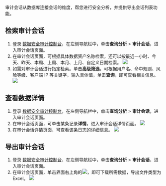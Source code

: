 审计会话从数据库连接会话的维度，帮您进行安全分析，并提供导出会话列表功能。

## 检索审计会话
1. 登录 [数据安全审计控制台](https://console.cloud.tencent.com/dsaudit)，在左侧导航栏中，单击**查询分析** > **审计会话**，进入审计会话页面。
2. 在审计会话页面，可根据具体数据资产名称检索，还可以按最近一小时、今天、昨天、本周、上周、本月、上月、自定义日期检索。
![](https://qcloudimg.tencent-cloud.cn/raw/11e641959c81246da046382f8f3940da.png)
3. 如需对审计会话进行指定检索。单击**高级筛选**，可根据用户名、命中规则、风险等级、客户端 IP 等关键字，输入具体值，单击**查询**，即可查看相关信息。
![](https://qcloudimg.tencent-cloud.cn/raw/34bd88cdfdba533224a1c63c4d9150ff.png)

## 查看数据详情
1. 登录 [数据安全审计控制台](https://console.cloud.tencent.com/dsaudit)，在左侧导航栏中，单击**查询分析** > **审计会话**，进入审计会话页面。
2. 在审计会话页面，可单击某条记录**详情**，进入审计会话详情页面。
![](https://qcloudimg.tencent-cloud.cn/raw/14c2facf758fcd43725c262fa1f84b45.png)
3. 在审计会话详情页面，可查看该条日志的详细信息。
![](https://qcloudimg.tencent-cloud.cn/raw/3909d01604b2f20b034fc70fb075a822.png)

## 导出审计会话
1. 登录 [数据安全审计控制台](https://console.cloud.tencent.com/dsaudit)，在左侧导航栏中，单击**查询分析** > **审计会话**，进入审计会话页面。
2. 在审计会话页面，单击界面右上角的![](https://qcloudimg.tencent-cloud.cn/raw/5375e7ef130b714c61417294a132375c.png)，即可下载所需数据，导出文件类型为 Excel。
![](https://qcloudimg.tencent-cloud.cn/raw/1903a67c35181a4775b9c2040c2ca7a9.png)




